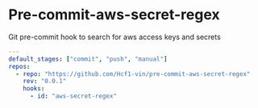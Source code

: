 # Pre-commit-aws-secret-regex

Git pre-commit hook to search for aws access keys and secrets

```yaml
---
default_stages: ["commit", "push", "manual"]
repos:
  - repo: "https://github.com/Hcf1-vin/pre-commit-aws-secret-regex"
    rev: "0.0.1"
    hooks:
      - id: "aws-secret-regex"
```
